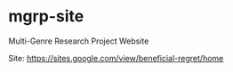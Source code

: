 # mgrp-site
Multi-Genre Research Project Website

Site: https://sites.google.com/view/beneficial-regret/home
